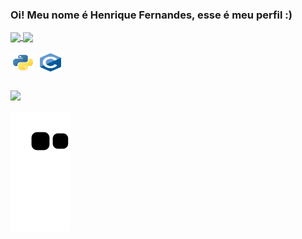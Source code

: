 ### Oi! Meu nome é Henrique Fernandes, esse é meu perfil :)

<a href="https://github.com/8enrich/github-readme-stats">
  <img height=200 align="center" src="https://github-readme-stats.vercel.app/api?username=8enrich&theme=tokyonight" />
</a>
<a href="https://github.com/8enrich/convoychat">
  <img height=200 align="center" src="https://github-readme-stats.vercel.app/api/top-langs?username=8enrich&layout=compact&langs_count=8&card_width=320" />
</a>

<div style="display: inline_block"><br>
  <img align="center" alt="Python" height="30" width="40" src="https://raw.githubusercontent.com/devicons/devicon/master/icons/python/python-original.svg">
  <img align="center" alt="C" height="30" width="40" src="https://raw.githubusercontent.com/devicons/devicon/master/icons/c/c-original.svg">
  
</div>

## 

<div> 
  <a href = "mailto:henriqueftcunha@gmail.com"><img src="https://img.shields.io/badge/-Gmail-%23333?style=for-the-badge&logo=gmail&logoColor=white" target="_blank"></a>
  
</div>

 ![Snake animation](https://github.com/8enrich/8enrich/blob/output/github-contribution-grid-snake.svg)
